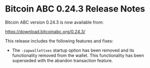 # Bitcoin ABC 0.24.3 Release Notes

Bitcoin ABC version 0.24.3 is now available from:

  <https://download.bitcoinabc.org/0.24.3/>

This release includes the following features and fixes:
 - The `-zapwallettxes` startup option has been removed and its functionality removed
   from the wallet. This functionality has been superseded with the abandon transaction
   feature.
